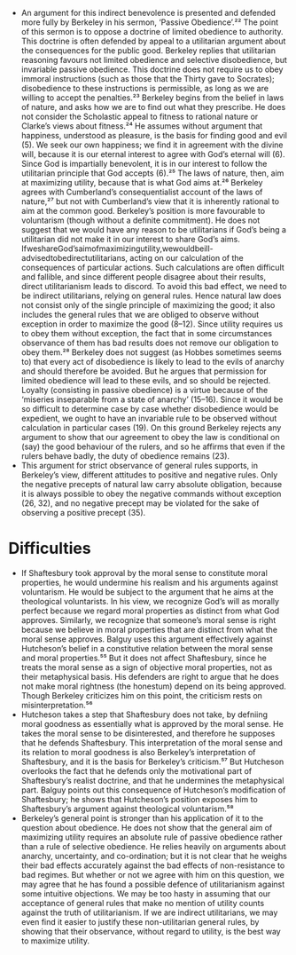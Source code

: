 - An argument for this indirect benevolence is presented and defended more fully by Berkeley in his sermon, ‘Passive Obedience’.²² The point of this sermon is to oppose a doctrine of limited obedience to authority. This doctrine is often defended by appeal to a utilitarian argument about the consequences for the public good. Berkeley replies that utilitarian reasoning favours not limited obedience and selective disobedience, but invariable passive obedience. This doctrine does not require us to obey immoral instructions (such as those that the Thirty gave to Socrates); disobedience to these instructions is permissible, as long as we are willing to accept the penalties.²³ Berkeley begins from the belief in laws of nature, and asks how we are to find out what they prescribe. He does not consider the Scholastic appeal to fitness to rational nature or Clarke’s views about fitness.²⁴ He assumes without argument that happiness, understood as pleasure, is the basis for finding good and evil (5). We seek our own happiness; we find it in agreement with the divine will, because it is our eternal interest to agree with God’s eternal will (6). Since God is impartially benevolent, it is in our interest to follow the utilitarian principle that God accepts (6).²⁵ The laws of nature, then, aim at maximizing utility, because that is what God aims at.²⁶ Berkeley agrees with Cumberland’s consequentialist account of the laws of nature,²⁷ but not with Cumberland’s view that it is inherently rational to aim at the common good. Berkeley’s position is more favourable to voluntarism (though without a definite commitment). He does not suggest that we would have any reason to be utilitarians if God’s being a utilitarian did not make it in our interest to share God’s aims.
IfweshareGod’saimofmaximizingutility,wewouldbeill-advisedtobedirectutilitarians, acting on our calculation of the consequences of particular actions. Such calculations are often difficult and fallible, and since different people disagree about their results, direct utilitarianism leads to discord. To avoid this bad effect, we need to be indirect utilitarians, relying on general rules. Hence natural law does not consist only of the single principle of maximizing the good; it also includes the general rules that we are obliged to observe without exception in order to maximize the good (8–12). Since utility requires us to obey them without exception, the fact that in some circumstances observance of them has bad results does not remove our obligation to obey them.²⁸ Berkeley does not suggest (as Hobbes sometimes seems to) that every act of disobedience is likely to lead to the evils of anarchy and should therefore be avoided. But he argues that permission for limited obedience will lead to these evils, and so should be rejected. Loyalty (consisting in passive obedience) is a virtue because of the ‘miseries inseparable from a state of anarchy’ (15–16). Since it would be so difficult to determine case by case whether disobedience would be expedient, we ought to have an invariable rule to be observed without calculation in particular cases (19). On this ground Berkeley rejects any argument to show that our agreement to obey the law is conditional on (say) the good behaviour of the rulers, and so he affirms that even if the rulers behave badly, the duty of obedience remains (23). 
- This argument for strict observance of general rules supports, in Berkeley’s view, different attitudes to positive and negative rules. Only the negative precepts of natural law carry absolute obligation, because it is always possible to obey the negative commands without exception (26, 32), and no negative precept may be violated for the sake of observing a positive precept (35). 









#                  Difficulties

- If Shaftesbury took approval by the moral sense to constitute moral properties, he would undermine his realism and his arguments against voluntarism. He would be subject to the argument that he aims at the theological voluntarists. In his view, we recognize God’s will as morally perfect because we regard moral properties as distinct from what God approves. Similarly, we recognize that someone’s moral sense is right because we believe in moral properties that are distinct from what the moral sense approves. Balguy uses this argument effectively against Hutcheson’s belief in a constitutive relation between the moral sense and moral properties.⁵⁵ But it does not affect Shaftesbury, since he treats the moral sense as a sign of objective moral properties, not as their metaphysical basis. His defenders are right to argue that he does not make moral rightness (the honestum) depend on its being approved. Though Berkeley criticizes him on this point, the criticism rests on misinterpretation.⁵⁶ 
- Hutcheson takes a step that Shaftesbury does not take, by defniing moral goodness as essentially what is approved by the moral sense. He takes the moral sense to be disinterested, and therefore he supposes that he defends Shaftesbury. This interpretation of the moral sense and its relation to moral goodness is also Berkeley’s interpretation of Shaftesbury, and it is the basis for Berkeley’s criticism.⁵⁷ But Hutcheson overlooks the fact that he defends only the motivational part of Shaftesbury’s realist doctrine, and that he undermines the metaphysical part. Balguy points out this consequence of Hutcheson’s modification of Shaftesbury; he shows that Hutcheson’s position exposes him to Shaftesbury’s argument against theological voluntarism.⁵⁸
- Berkeley’s general point is stronger than his application of it to the question about obedience. He does not show that the general aim of maximizing utility requires an absolute rule of passive obedience rather than a rule of selective obedience. He relies heavily on arguments about anarchy, uncertainty, and co-ordination; but it is not clear that he weighs their bad effects accurately against the bad effects of non-resistance to bad regimes. But whether or not we agree with him on this question, we may agree that he has found a possible defence of utilitarianism against some intuitive objections. We may be too hasty in assuming that our acceptance of general rules that make no mention of utility counts against the truth of utilitarianism. If we are indirect utilitarians, we may even find it easier to justify these non-utilitarian general rules, by showing that their observance, without regard to utility, is the best way to maximize utility. 